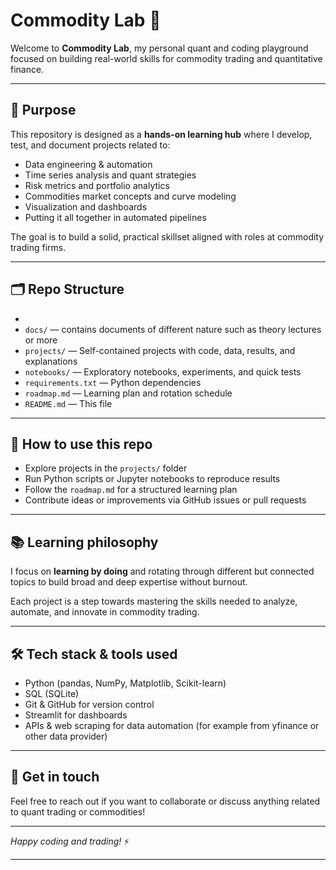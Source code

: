 # Commodity Lab 🚀

Welcome to **Commodity Lab**, my personal quant and coding playground focused on building real-world skills for commodity trading and quantitative finance.

---

## 🎯 Purpose

This repository is designed as a **hands-on learning hub** where I develop, test, and document projects related to:

- Data engineering & automation  
- Time series analysis and quant strategies  
- Risk metrics and portfolio analytics  
- Commodities market concepts and curve modeling  
- Visualization and dashboards  
- Putting it all together in automated pipelines

The goal is to build a solid, practical skillset aligned with roles at commodity trading firms.

---

## 🗂️ Repo Structure
- 
- `docs/` — contains documents of different nature such as theory lectures or more  
- `projects/` — Self-contained projects with code, data, results, and explanations  
- `notebooks/` — Exploratory notebooks, experiments, and quick tests  
- `requirements.txt` — Python dependencies  
- `roadmap.md` — Learning plan and rotation schedule  
- `README.md` — This file  

---

## 🚀 How to use this repo

- Explore projects in the `projects/` folder  
- Run Python scripts or Jupyter notebooks to reproduce results  
- Follow the `roadmap.md` for a structured learning plan  
- Contribute ideas or improvements via GitHub issues or pull requests  

---

## 📚 Learning philosophy

I focus on **learning by doing** and rotating through different but connected topics to build broad and deep expertise without burnout.

Each project is a step towards mastering the skills needed to analyze, automate, and innovate in commodity trading.

---

## 🛠️ Tech stack & tools used

- Python (pandas, NumPy, Matplotlib, Scikit-learn)  
- SQL (SQLite)  
- Git & GitHub for version control  
- Streamlit for dashboards  
- APIs & web scraping for data automation (for example from yfinance or other data provider)  

---

## 🤝 Get in touch

Feel free to reach out if you want to collaborate or discuss anything related to quant trading or commodities!

---

*Happy coding and trading!* ⚡️

---

